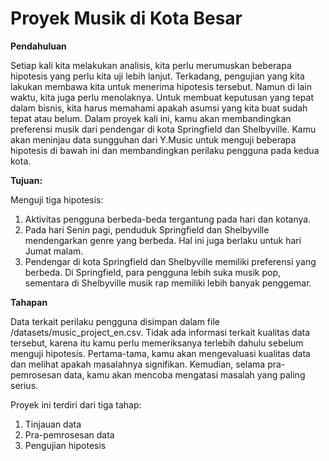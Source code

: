 # Proyek Musik di Kota Besar

**Pendahuluan** 

Setiap kali kita melakukan analisis, kita perlu merumuskan beberapa hipotesis yang perlu kita uji lebih lanjut. Terkadang, pengujian yang kita lakukan membawa kita untuk menerima hipotesis tersebut. Namun di lain waktu, kita juga perlu menolaknya. Untuk membuat keputusan yang tepat dalam bisnis, kita harus memahami apakah asumsi yang kita buat sudah tepat atau belum.
Dalam proyek kali ini, kamu akan membandingkan preferensi musik dari pendengar di kota Springfield dan Shelbyville. Kamu akan meninjau data sungguhan dari Y.Music untuk menguji beberapa hipotesis di bawah ini dan membandingkan perilaku pengguna pada kedua kota.

**Tujuan:**

Menguji tiga hipotesis:
1. Aktivitas pengguna berbeda-beda tergantung pada hari dan kotanya.
2. Pada hari Senin pagi, penduduk Springfield dan Shelbyville mendengarkan genre yang berbeda. Hal ini juga berlaku untuk hari Jumat malam.
3. Pendengar di kota Springfield dan Shelbyville memiliki preferensi yang berbeda. Di Springfield, para pengguna lebih suka musik pop, sementara di Shelbyville musik rap memiliki lebih banyak penggemar.

**Tahapan**

Data terkait perilaku pengguna disimpan dalam file /datasets/music_project_en.csv. Tidak ada informasi terkait kualitas data tersebut, karena itu kamu perlu memeriksanya terlebih dahulu sebelum menguji hipotesis.
Pertama-tama, kamu akan mengevaluasi kualitas data dan melihat apakah masalahnya signifikan. Kemudian, selama pra-pemrosesan data, kamu akan mencoba mengatasi masalah yang paling serius.

Proyek ini terdiri dari tiga tahap:
1. Tinjauan data
2. Pra-pemrosesan data
3. Pengujian hipotesis
